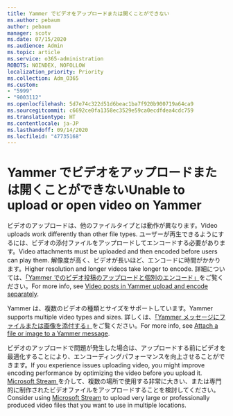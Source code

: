 ```yaml
---
title: Yammer でビデオをアップロードまたは開くことができない
ms.author: pebaum
author: pebaum
manager: scotv
ms.date: 07/15/2020
ms.audience: Admin
ms.topic: article
ms.service: o365-administration
ROBOTS: NOINDEX, NOFOLLOW
localization_priority: Priority
ms.collection: Adm_O365
ms.custom:
- "5999"
- "9003112"
ms.openlocfilehash: 5d7e74c322d51d6beac1ba7f920b900719a64ca9
ms.sourcegitcommit: c6692ce0fa1358ec3529e59ca0ecdfdea4cdc759
ms.translationtype: HT
ms.contentlocale: ja-JP
ms.lasthandoff: 09/14/2020
ms.locfileid: "47735168"
---
```

# <a name="unable-to-upload-or-open-video-on-yammer"></a><span data-ttu-id="24e1b-102">Yammer でビデオをアップロードまたは開くことができない</span><span class="sxs-lookup"><span data-stu-id="24e1b-102">Unable to upload or open video on Yammer</span></span>

<span data-ttu-id="24e1b-103">ビデオのアップロードは、他のファイルタイプとは動作が異なります。</span><span class="sxs-lookup"><span data-stu-id="24e1b-103">Video uploads work differently than other file types.</span></span> <span data-ttu-id="24e1b-104">ユーザーが再生できるようにするには、ビデオの添付ファイルをアップロードしてエンコードする必要があります。</span><span class="sxs-lookup"><span data-stu-id="24e1b-104">Video attachments must be uploaded and then encoded before users can play them.</span></span> <span data-ttu-id="24e1b-105">解像度が高く、ビデオが長いほど、エンコードに時間がかかります。</span><span class="sxs-lookup"><span data-stu-id="24e1b-105">Higher resolution and longer videos take longer to encode.</span></span> <span data-ttu-id="24e1b-106">詳細については、[「Yammer でのビデオ投稿のアップロードと個別のエンコード」](https://support.microsoft.com/office/video-posts-in-yammer-upload-and-encode-separately-5b3a348e-3a0a-4c4b-95b1-eabdf245ba25)をご覧ください。</span><span class="sxs-lookup"><span data-stu-id="24e1b-106">For more info, see [Video posts in Yammer upload and encode separately](https://support.microsoft.com/office/video-posts-in-yammer-upload-and-encode-separately-5b3a348e-3a0a-4c4b-95b1-eabdf245ba25).</span></span>   

<span data-ttu-id="24e1b-107">Yammer は、複数のビデオの種類とサイズをサポートしています。</span><span class="sxs-lookup"><span data-stu-id="24e1b-107">Yammer supports multiple video types and sizes.</span></span> <span data-ttu-id="24e1b-108">詳しくは、[「Yammer メッセージにファイルまたは画像を添付する」](https://support.microsoft.com/office/attach-a-file-or-image-to-a-yammer-message-f576d4d1-ad66-4ce4-9c43-46cf75978dbf)をご覧ください。</span><span class="sxs-lookup"><span data-stu-id="24e1b-108">For more info, see [Attach a file or image to a Yammer message](https://support.microsoft.com/office/attach-a-file-or-image-to-a-yammer-message-f576d4d1-ad66-4ce4-9c43-46cf75978dbf).</span></span>   

<span data-ttu-id="24e1b-109">ビデオのアップロードで問題が発生した場合は、アップロードする前にビデオを最適化することにより、エンコーディングパフォーマンスを向上させることができます。</span><span class="sxs-lookup"><span data-stu-id="24e1b-109">If you experience issues uploading video, you might improve encoding performance by optimizing the video before you upload it.</span></span> <span data-ttu-id="24e1b-110">[Microsoft Stream ](https://docs.microsoft.com/stream/overview)を介して、複数の場所で使用する非常に大きい、または専門的に制作されたビデオファイルをアップロードすることを検討してください。</span><span class="sxs-lookup"><span data-stu-id="24e1b-110">Consider using [Microsoft Stream](https://docs.microsoft.com/stream/overview) to upload very large or professionally produced video files that you want to use in multiple locations.</span></span>